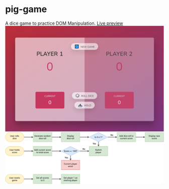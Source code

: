 # pig-game
A dice game to practice DOM Manipulation.
[Live preview](https://pig-javascript.netlify.app/)
![Pig game preview image](./preview.png)
![Pig game flowchart](./flow.png)
